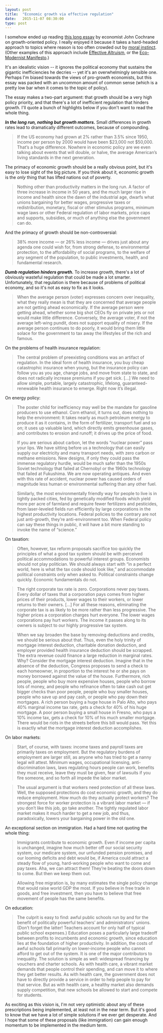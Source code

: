 ```yaml
---
layout: post
title:  "Economic growth via effective regulation"
date:   2015-11-07 08:30:00
type: post
---
```

I somehow ended up reading [this long essay](http://johnhcochrane.blogspot.com/2015/10/economic-growth.html) by economist John Cochrane on growth-oriented policy.
I really enjoyed it because it takes a hard-headed approach to topics where reason is too often crowded out by [moral instinct](https://philosophynow.org/issues/101/The_Righteous_Mind_by_Jonathan_Haidt).
(Other examples of this approach include [Effective Altruism](http://www.effectivealtruism.org/), or the [Eco-Modernist Manifesto](http://www.ecomodernism.org/).)

It's an idealistic vision -- it ignores the political economy that sustains the gigantic inefficiencies he decries -- yet it's an overwhelmingly sensible one.
Perhaps I'm biased towards the views of pro-growth economists, but this essay was packed with an uncommon amount of common sense (which is a pretty low bar when it comes to the topic of policy).

The essay makes a two-part argument: that growth should be a very high policy priority, and that there's a lot of inefficient regulation that hinders growth.
I'll quote a bunch of highlights below if you don't want to read the whole thing.

***In the long run, nothing but growth matters.***
Small differences in growth rates lead to dramatically different outcomes, because of compounding.

> If the US economy had grown at 2% rather than 3.5% since 1950, income per person by 2000 would have been $23,000 not $50,000. That’s a huge difference. Nowhere in economic policy are we even talking about events that will double, or halve, the average American’s living standards in the next generation.

The primacy of economic growth should be a really obvious point, but it's easy to lose sight of the big picture.
If you think about it, economic growth is the *only* thing that has lifted nations out of poverty.

> Nothing other than productivity matters in the long run. A factor of three increase in income in 50 years, and the much larger rise in income and health since the dawn of the industrial age, dwarfs what unions bargaining for better wages, progressive taxes or redistribution, monetary, fiscal or other stimulus programs, minimum wage laws or other Federal regulation of labor markets, price caps and supports, subsidies, or much of anything else the government can do.

And the primacy of growth should be non-controversial:

> 38% more income — or 26% less income — drives just about any agenda one could wish for, from strong defense, to environmental protection, to the affordability of social programs, to the welfare of any segment of the population, to public investments, health, and fundamental research.

***Dumb regulation hinders growth.***
To increase growth, there's a lot of obviously wasteful regulation that could be made a lot smarter.
Unfortunately, that regulation is there because of problems of political economy, and so it's not as easy to fix as it looks.

> When the average person (voter) expresses concern over inequality, what they really mean is that they are concerned that average people are not getting ahead economically. If the average person were getting ahead, whether some big shot CEOs fly on private jets or not would make little difference. Conversely, the average voter, if not the average left-wing pundit, does not support equality of misery. If the average person continues to do poorly, it would bring them little solace for the government to tax away the lifestyles of the rich and famous.

On the problems of health insurance regulation:

> The central problem of preexisting conditions was an artifact of regulation. In the ideal form of health insurance, you buy cheap catastrophic insurance when young, but the insurance policy can follow you as you age, change jobs, and move from state to state, and does not radically increase premiums if you get sick.
[...]
We need to allow simple, portable, largely catastrophic, lifelong, guaranteed-renewable health insurance to emerge. Right now it’s illegal.

On energy policy:

> The poster child for inefficiency may well be the mandate for gasoline producers to use ethanol. Corn ethanol, it turns out, does nothing to help the environment: It takes nearly as much petroleum energy to produce it as it contains, in the form of fertilizer, transport fuel and so on; it uses up valuable land, which directly emits greenhouse gases, and contributes to erosion and runoff; it drives up the price of food.

> If you are serious about carbon, let the words “nuclear power” pass your lips. We have sitting before us a technology that can easily supply our electricity and many transport needs, with zero carbon or methane emissions. New designs, if only they could pass the immense regulatory hurdle, would be much safer than the 1950s Soviet technology that failed at Chernobyl or the 1960s technology that failed at Fukushima. We are now operating antiques. And even with this rate of accident, nuclear power has caused orders of magnitude less human or environmental suffering than any other fuel.

> Similarly, the most environmentally friendly way for people to live is in tightly packed cities, fed by genetically modified foods which yield more per acre of farmland and require fewer fertilizers and pesticides, from laser-leveled fields run efficiently by large corporations in the highest productivity locations. Federal policies to the contrary are not just anti-growth, they’re anti-environment too. When Federal policy can say these things in public, it will have a bit more standing to invoke the name of “science.”

On taxation:

> Often, however, tax reform proposals sacrifice too quickly the principles of what a good tax system should be with perceived political accommodations to powerful interest groups. Economists should not play politician. We should always start with “in a perfect world, here is what the tax code should look like,” and accommodate political constraints only when asked to. Political constraints change quickly. Economic fundamentals do not.

> The right corporate tax rate is zero. Corporations never pay taxes. Every dollar of taxes that a corporation pays comes from higher prices of their products, lower wages to their workers, or lower returns to their owners.
[...]
For all these reasons, eliminating the corporate tax is as likely to be more rather than less progressive. The higher prices a corporation charges hurt everyone. The lower wages corporations pay hurt workers. The income it passes along to its owners is subject to our highly progressive tax system.

> When we say broaden the base by removing deductions and credits, we should be serious about that. Thus, even the holy trinity of mortgage interest deduction, charitable donation deduction, and employer provided health insurance deduction should be scrapped. The extra revenue could finance a large reduction in marginal rates.
> Why? Consider the mortgage interest deduction. Imagine that in the absence of the deduction, Congress proposes to send a check to each homeowner, in proportion to the interest he or she pays on money borrowed against the value of the house. Furthermore, rich people, people who buy more expensive houses, people who borrow lots of money, and people who refinance often to take cash out get bigger checks than poor people, people who buy smaller houses, people who save up and pay cash, or people who pay down their mortgages. A rich person buying a huge house in Palo Alto, who pays 40% marginal income tax rate, gets a check for 40% of his huge mortgage. A poor person buying a small house in Fresno, who pays a 10% income tax, gets a check for 10% of his much smaller mortgage. There would be riots in the streets before this bill would pass. Yet this is exactly what the mortgage interest deduction accomplishes.

On labor markets:

> Start, of course, with taxes: income taxes and payroll taxes are primarily taxes on employment. But the regulatory burdens of employment are larger still, as anyone who has tried to get a nanny legal will attest.
Minimum wages, occupational licensing, anti-discrimination laws, laws regulating hours people can work, benefits they must receive, leave they must be given, fear of lawsuits if you fire someone, and so forth all impede the labor market.

> The usual argument is that workers need protection of all these laws. Well, the supposed protections do cost economic growth, and they do reduce employment. How much do they actually protect workers? The strongest force for worker protection is a vibrant labor market — if you don’t like this job, go take another. The tightly regulated labor market makes it much harder to get a new job, and thus, paradoxically, lowers your bargaining power in the old one.

An exceptional section on immigration. Had a hard time not quoting the whole thing:

> Immigrants contribute to economic growth. Even if income per capita is unchanged, imagine how much better off our social security system, our medicare system, our unfunded pension promises, and our looming deficits and debt would be, if America could attract a steady flow of young, hard-working people who want to come and pay taxes. Aha, we can attract them! They’re beating the doors down to come. But then we keep them out.

> Allowing free migration is, by many estimates the single policy change that would raise world GDP the most. If you believe in free trade in goods, and free investment, then you have to believe that free movement of people has the same benefits.

On education:

> The culprit is easy to find: awful public schools run by and for the benefit of politically powerful teachers’ and administrators’ unions. (Don’t forget the latter! Teachers account for only half of typical public school expenses.) Education poses a particularly large tradeoff between profits to incumbents and economic growth, since education lies at the foundation of higher productivity. In addition, the costs of awful schools fall primarily on lower-income people who cannot afford to get out of the system. It is one of the major contributors to inequality.
> The solution is simple as well: widespread financing by vouchers and charter schools. As with health care, a vibrant market demands that people control their spending, and can move it to where they get better results. As with health care, the government does not have to directly provide a service in order to help people to pay for that service. But as with health care, a healthy market also demands supply competition, that new schools be allowed to start and compete for students.

As exciting as this vision is, I'm not very optimistic about any of these prescriptions being implemented, at least not in the near term.
But it's good to know that we have a lot of simple solutions if we ever get desperate.
And I hope that some of these proposals (like immigration) can gain enough momentum to be implemented in the medium term.

